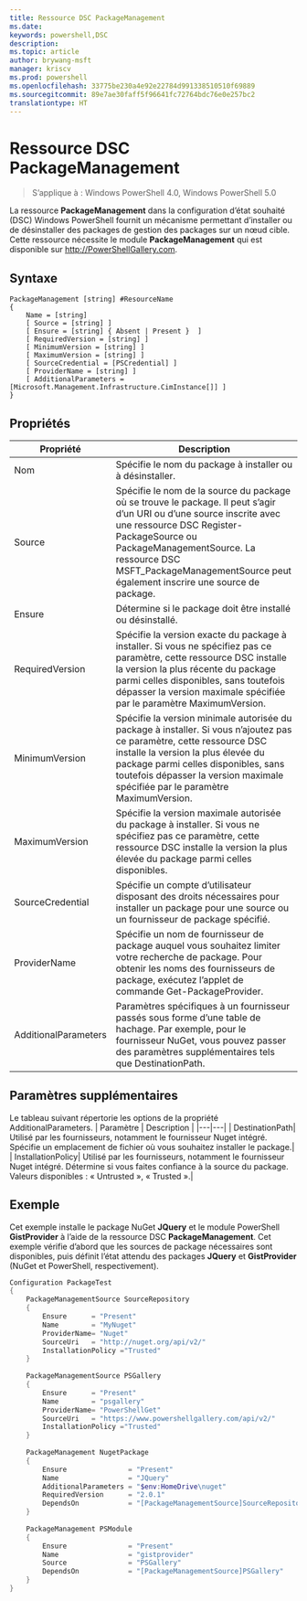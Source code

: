```yaml
---
title: Ressource DSC PackageManagement
ms.date: 
keywords: powershell,DSC
description: 
ms.topic: article
author: brywang-msft
manager: kriscv
ms.prod: powershell
ms.openlocfilehash: 33775be230a4e92e22784d991338510510f69889
ms.sourcegitcommit: 89e7ae30faff5f96641fc72764bdc76e0e257bc2
translationtype: HT
---
```

# <a name="dsc-packagemanagement-resource"></a>Ressource DSC PackageManagement

> S’applique à : Windows PowerShell 4.0, Windows PowerShell 5.0

La ressource **PackageManagement** dans la configuration d’état souhaité (DSC) Windows PowerShell fournit un mécanisme permettant d’installer ou de désinstaller des packages de gestion des packages sur un nœud cible. Cette ressource nécessite le module **PackageManagement** qui est disponible sur http://PowerShellGallery.com.

## <a name="syntax"></a>Syntaxe

```
PackageManagement [string] #ResourceName
{
    Name = [string]
    [ Source = [string] ]
    [ Ensure = [string] { Absent | Present }  ]
    [ RequiredVersion = [string] ]
    [ MinimumVersion = [string] ]
    [ MaximumVersion = [string] ]
    [ SourceCredential = [PSCredential] ]
    [ ProviderName = [string] ]
    [ AdditionalParameters = [Microsoft.Management.Infrastructure.CimInstance[]] ]
}
```

## <a name="properties"></a>Propriétés
|  Propriété  |  Description   | 
|---|---| 
| Nom| Spécifie le nom du package à installer ou à désinstaller.| 
| Source| Spécifie le nom de la source du package où se trouve le package. Il peut s’agir d’un URI ou d’une source inscrite avec une ressource DSC Register-PackageSource ou PackageManagementSource. La ressource DSC MSFT_PackageManagementSource peut également inscrire une source de package.| 
| Ensure| Détermine si le package doit être installé ou désinstallé.| 
| RequiredVersion| Spécifie la version exacte du package à installer. Si vous ne spécifiez pas ce paramètre, cette ressource DSC installe la version la plus récente du package parmi celles disponibles, sans toutefois dépasser la version maximale spécifiée par le paramètre MaximumVersion.| 
| MinimumVersion| Spécifie la version minimale autorisée du package à installer. Si vous n’ajoutez pas ce paramètre, cette ressource DSC installe la version la plus élevée du package parmi celles disponibles, sans toutefois dépasser la version maximale spécifiée par le paramètre MaximumVersion.| 
| MaximumVersion| Spécifie la version maximale autorisée du package à installer. Si vous ne spécifiez pas ce paramètre, cette ressource DSC installe la version la plus élevée du package parmi celles disponibles.| 
| SourceCredential | Spécifie un compte d’utilisateur disposant des droits nécessaires pour installer un package pour une source ou un fournisseur de package spécifié.| 
| ProviderName| Spécifie un nom de fournisseur de package auquel vous souhaitez limiter votre recherche de package. Pour obtenir les noms des fournisseurs de package, exécutez l’applet de commande Get-PackageProvider.| 
| AdditionalParameters| Paramètres spécifiques à un fournisseur passés sous forme d’une table de hachage. Par exemple, pour le fournisseur NuGet, vous pouvez passer des paramètres supplémentaires tels que DestinationPath.| 

## <a name="additional-parameters"></a>Paramètres supplémentaires
Le tableau suivant répertorie les options de la propriété AdditionalParameters.
|  Paramètre  | Description   | 
|---|---|
| DestinationPath| Utilisé par les fournisseurs, notamment le fournisseur Nuget intégré. Spécifie un emplacement de fichier où vous souhaitez installer le package.|
| InstallationPolicy| Utilisé par les fournisseurs, notamment le fournisseur Nuget intégré. Détermine si vous faites confiance à la source du package. Valeurs disponibles : « Untrusted », « Trusted ».|

## <a name="example"></a>Exemple

Cet exemple installe le package NuGet **JQuery** et le module PowerShell **GistProvider** à l’aide de la ressource DSC **PackageManagement**. Cet exemple vérifie d’abord que les sources de package nécessaires sont disponibles, puis définit l’état attendu des packages **JQuery** et **GistProvider** (NuGet et PowerShell, respectivement).

```powershell
Configuration PackageTest
{    
    PackageManagementSource SourceRepository 
    { 
        Ensure      = "Present" 
        Name        = "MyNuget" 
        ProviderName= "Nuget" 
        SourceUri   = "http://nuget.org/api/v2/"   
        InstallationPolicy ="Trusted" 
    }    
    
    PackageManagementSource PSGallery 
    { 
        Ensure      = "Present" 
        Name        = "psgallery" 
        ProviderName= "PowerShellGet" 
        SourceUri   = "https://www.powershellgallery.com/api/v2/"   
        InstallationPolicy ="Trusted" 
    } 
          
    PackageManagement NugetPackage 
    { 
        Ensure               = "Present"  
        Name                 = "JQuery"
        AdditionalParameters = "$env:HomeDrive\nuget"
        RequiredVersion      = "2.0.1" 
        DependsOn            = "[PackageManagementSource]SourceRepository" 
    }
    
    PackageManagement PSModule 
    { 
        Ensure               = "Present"  
        Name                 = "gistprovider"
        Source               = "PSGallery"
        DependsOn            = "[PackageManagementSource]PSGallery" 
    }
}
```